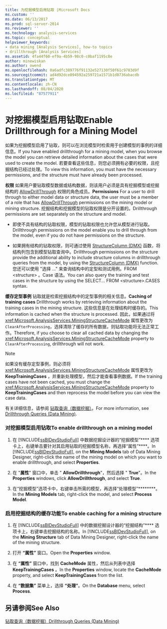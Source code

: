 ```yaml
---
title: 为挖掘模型启用钻取 |Microsoft Docs
ms.custom: ''
ms.date: 06/13/2017
ms.prod: sql-server-2014
ms.reviewer: ''
ms.technology: analysis-services
ms.topic: conceptual
helpviewer_keywords:
- data mining [Analysis Services], how-to topics
- drillthrough [Analysis Services]
ms.assetid: 4fa44f60-ef9a-4b59-98c0-c0baf1195c8e
author: minewiskan
ms.author: owend
ms.openlocfilehash: 0a6adfc389776f91132e527130f50f61c9783d9f
ms.sourcegitcommit: ad4d92dce894592a259721a1571b1d8736abacdb
ms.translationtype: MT
ms.contentlocale: zh-CN
ms.lasthandoff: 08/04/2020
ms.locfileid: "87577911"
---
```

# <a name="enable-drillthrough-for-a-mining-model"></a><span data-ttu-id="2da57-102">对挖掘模型启用钻取</span><span class="sxs-lookup"><span data-stu-id="2da57-102">Enable Drillthrough for a Mining Model</span></span>
  <span data-ttu-id="2da57-103">如果为挖掘模型启用了钻取，则可以在浏览模型时检索用于创建模型的事例的详细信息。</span><span class="sxs-lookup"><span data-stu-id="2da57-103">If you have enabled drillthrough for a mining model, when you browse the model you can retrieve detailed information about the cases that were used to create the model.</span></span> <span data-ttu-id="2da57-104">若要查看这些信息，则您必须拥有必要的权限，且挖掘结构已经过处理。</span><span class="sxs-lookup"><span data-stu-id="2da57-104">To view this information, you must have the necessary permissions, and the structure must have already been processed.</span></span>  
  
 <span data-ttu-id="2da57-105">**权限** 如果用户要钻取模型数据或结构数据，则该用户必须是具有挖掘模型或挖掘结构的 [AllowDrillThrough](https://docs.microsoft.com/bi-reference/assl/properties/allowdrillthrough-element-assl) 权限的角色成员。</span><span class="sxs-lookup"><span data-stu-id="2da57-105">**Permissions** For a user to drill through to either model data or structure data, the user must be a member of a role that has [AllowDrillThrough](https://docs.microsoft.com/bi-reference/assl/properties/allowdrillthrough-element-assl) permissions on the mining model or mining structure.</span></span> <span data-ttu-id="2da57-106">挖掘结构和挖掘模型的钻取权限是分开设置的。</span><span class="sxs-lookup"><span data-stu-id="2da57-106">Drillthrough permissions are set separately on the structure and model.</span></span>  
  
-   <span data-ttu-id="2da57-107">即使不具有结构的钻取权限，模型的钻取权限也允许您从模型进行钻取。</span><span class="sxs-lookup"><span data-stu-id="2da57-107">Drillthrough permissions on the model enable you to drill through from the model, even if you do not have permissions on the structure.</span></span>  
  
-   <span data-ttu-id="2da57-108">如果拥有结构的钻取权限，则可通过使用 [StructureColumn (DMX)](/sql/dmx/structurecolumn-dmx) 函数，将结构列包含到模型钻取查询中。</span><span class="sxs-lookup"><span data-stu-id="2da57-108">Drillthrough permissions on the structure provide the additional ability to include structure columns in drillthrough queries from the model, by using the [StructureColumn &#40;DMX&#41;](/sql/dmx/structurecolumn-dmx) function.</span></span> <span data-ttu-id="2da57-109">您还可以使用 "选择 ..." 来查询结构中的定型和测试用例。FROM \<structure> 。Case 语法。</span><span class="sxs-lookup"><span data-stu-id="2da57-109">You can also query the training and test cases in the structure by using the SELECT... FROM \<structure>.CASES syntax.</span></span>  
  
 <span data-ttu-id="2da57-110">**缓存定型事例** 钻取就是检索挖掘结构中的定型事例的相关信息。</span><span class="sxs-lookup"><span data-stu-id="2da57-110">**Caching of training cases** Drillthrough works by retrieving information about the training cases in the mining structure.</span></span> <span data-ttu-id="2da57-111">这些信息是在处理结构时缓存的。</span><span class="sxs-lookup"><span data-stu-id="2da57-111">This information is cached when the structure is processed.</span></span> <span data-ttu-id="2da57-112">因此，如果通过将 <xref:Microsoft.AnalysisServices.MiningStructureCacheMode> 属性更改为 `ClearAfterProcessing`，选择清除了缓存的所有数据，则钻取功能将无法正常工作。</span><span class="sxs-lookup"><span data-stu-id="2da57-112">Therefore, if you choose to clear all cached data by changing the <xref:Microsoft.AnalysisServices.MiningStructureCacheMode> property to `ClearAfterProcessing`, drillthrough will not work.</span></span>  
  
> [!NOTE]  
>  <span data-ttu-id="2da57-113">如果没有缓存定型事例，则必须将 <xref:Microsoft.AnalysisServices.MiningStructureCacheMode> 属性更改为 **KeepTrainingCases** ，并重新处理模型，然后才能查看事例数据。</span><span class="sxs-lookup"><span data-stu-id="2da57-113">If the training cases have not been cached, you must change the <xref:Microsoft.AnalysisServices.MiningStructureCacheMode> property to **KeepTrainingCases** and then reprocess the model before you can view the case data.</span></span>  
  
 <span data-ttu-id="2da57-114">有关详细信息，请参阅 [钻取查询（数据挖掘）](drillthrough-queries-data-mining.md)。</span><span class="sxs-lookup"><span data-stu-id="2da57-114">For more information, see [Drillthrough Queries &#40;Data Mining&#41;](drillthrough-queries-data-mining.md).</span></span>  
  
### <a name="to-enable-drillthrough-on-a-mining-model"></a><span data-ttu-id="2da57-115">对挖掘模型启用钻取</span><span class="sxs-lookup"><span data-stu-id="2da57-115">To enable drillthrough on a mining model</span></span>  
  
1.  <span data-ttu-id="2da57-116">在 [!INCLUDE[ssBIDevStudioFull](../../includes/ssbidevstudiofull-md.md)] 中数据挖掘设计器的“挖掘模型”\*\*\*\* 选项卡上，右键单击要针对其启用钻取的挖掘模型名称，再选择“属性”\*\*\*\*。</span><span class="sxs-lookup"><span data-stu-id="2da57-116">In [!INCLUDE[ssBIDevStudioFull](../../includes/ssbidevstudiofull-md.md)], on the **Mining Models** tab of Data Mining Designer, right-click the name of the mining model on which you want to enable drillthrough, and select **Properties**.</span></span>  
  
2.  <span data-ttu-id="2da57-117">在 "**属性**" 窗口中，单击 " **AllowDrillthrough**"，然后选择 " **True**"。</span><span class="sxs-lookup"><span data-stu-id="2da57-117">In the **Properties** windows, click **AllowDrillthrough**, and select **True**.</span></span>  
  
3.  <span data-ttu-id="2da57-118">在“挖掘模型”选项卡中，右键单击所需的模型，再选择“处理模型”\*\*\*\*\*\*\*\*。</span><span class="sxs-lookup"><span data-stu-id="2da57-118">In the **Mining Models** tab, right-click the model, and select **Process Model**.</span></span>  
  
### <a name="to-enable-caching-for-a-mining-structure"></a><span data-ttu-id="2da57-119">启用挖掘结构的缓存功能</span><span class="sxs-lookup"><span data-stu-id="2da57-119">To enable caching for a mining structure</span></span>  
  
1.  <span data-ttu-id="2da57-120">在 [!INCLUDE[ssBIDevStudioFull](../../includes/ssbidevstudiofull-md.md)] 中的数据挖掘设计器的“挖掘结构”\*\*\*\* 选项卡上，右键单击挖掘结构的名称。</span><span class="sxs-lookup"><span data-stu-id="2da57-120">In [!INCLUDE[ssBIDevStudioFull](../../includes/ssbidevstudiofull-md.md)], on the **Mining Structure** tab of Data Mining Designer, right-click the name of the mining structure.</span></span>  
  
2.  <span data-ttu-id="2da57-121">打开 **“属性”** 窗口。</span><span class="sxs-lookup"><span data-stu-id="2da57-121">Open the **Properties** window.</span></span>  
  
3.  <span data-ttu-id="2da57-122">在 **“属性”** 窗口中，找到 **CacheMode** 属性，然后从列表中选择 **KeepTrainingCases** 。</span><span class="sxs-lookup"><span data-stu-id="2da57-122">In the **Properties** window, locate the **CacheMode** property, and select **KeepTrainingCases** from the list.</span></span>  
  
4.  <span data-ttu-id="2da57-123">在 **“数据集”** 菜单上，选择 **“处理”**。</span><span class="sxs-lookup"><span data-stu-id="2da57-123">On the **Database** menu, select **Process**.</span></span>  
  
## <a name="see-also"></a><span data-ttu-id="2da57-124">另请参阅</span><span class="sxs-lookup"><span data-stu-id="2da57-124">See Also</span></span>  
 [<span data-ttu-id="2da57-125">钻取查询（数据挖掘）</span><span class="sxs-lookup"><span data-stu-id="2da57-125">Drillthrough Queries &#40;Data Mining&#41;</span></span>](drillthrough-queries-data-mining.md)  
  
  
